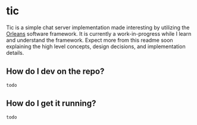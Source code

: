 # tic

Tic is a simple chat server implementation made interesting by utilizing the [Orleans](https://dotnet.github.io/orleans/index.html) software framework. It is currently a work-in-progress while I learn and understand the framework. Expect more from this readme soon explaining the high level concepts, design decisions, and implementation details.

## How do I dev on the repo?

`todo`

## How do I get it running?

`todo`
